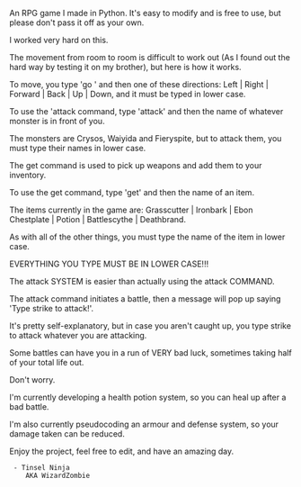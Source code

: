  An RPG game I made in Python. It's easy to modify and is free to use, but please don't pass it off as your own. 
 
 I worked very hard on this. 
 
 The movement from room to room is difficult to work out (As I found out the hard way by testing it on my brother), but here is how it works. 
 
 To move, you type 'go ' and then one of these directions: Left | Right | Forward | Back | Up | Down, and it must be typed in lower case.
 
 To use the 'attack command, type 'attack' and then the name of whatever monster is in front of you. 
 
 The monsters are Crysos, Waiyida and Fieryspite, but to attack them, you must type their names in lower case. 
 
 The get command is used to pick up weapons and add them to your inventory. 
 
 To use the get command, type 'get' and then the name of an item. 
 
 The items currently in the game are: Grasscutter | Ironbark | Ebon Chestplate | Potion | Battlescythe | Deathbrand. 
 
 As with all of the other things, you must type the name of the item in lower case. 
 
 EVERYTHING YOU TYPE MUST BE IN LOWER CASE!!! 
 
 The attack SYSTEM is easier than actually using the attack COMMAND. 
 
 The attack command initiates a battle, then a message will pop up saying 'Type strike to attack!'. 
 
 It's pretty self-explanatory, but in case you aren't caught up, you type strike to attack whatever you are attacking.
 
 Some battles can have you in a run of VERY bad luck, sometimes taking half of your total life out.
 
 
 Don't worry.
 
 I'm currently developing a health potion system, so you can heal up after a bad battle.
 
 I'm also currently pseudocoding an armour and defense system, so your damage taken can be reduced.
 
 Enjoy the project, feel free to edit, and have an amazing day.
 
     - Tinsel Ninja
        AKA WizardZombie
